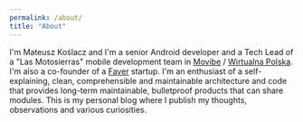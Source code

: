 ```yaml
---
permalink: /about/
title: "About"
---
```


I'm Mateusz Koślacz and I'm a senior Android developer and a Tech Lead of a "Las Motosierras" mobile development team in [Movibe](https://movibe.it/) / [Wirtualna Polska](https://onas.wp.pl/). I'm also a co-founder of a [Faver](http://faverit.org/) startup. I'm an enthusiast of a self-explaining, clean, comprehensible and maintainable architecture and code that provides long-term maintainable, bulletproof products that can share modules. This is my personal blog where I publish my thoughts, observations and various curiosities.
